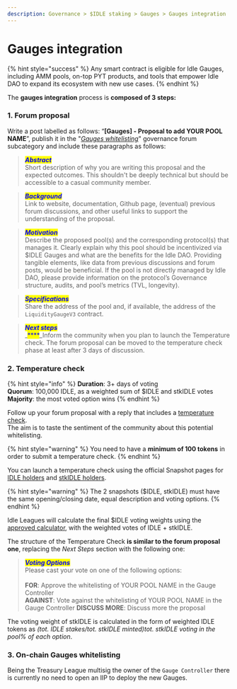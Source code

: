 ```yaml
---
description: Governance > $IDLE staking > Gauges > Gauges integration
---
```


# Gauges integration

{% hint style="success" %}
Any smart contract is eligible for Idle Gauges, including AMM pools, on-top PYT products, and tools that empower Idle DAO to expand its ecosystem with new use cases.
{% endhint %}

The **gauges integration** process is **composed of 3 steps:**

### **1. Forum proposal**

Write a post labelled as follows: “**\[Gauges] - Proposal to add YOUR POOL NAME**”, publish it in the "[_Gauges whitelisting_](https://gov.idle.finance/c/governance/gauges/25)" governance forum subcategory and include these paragraphs as follows:

> _<mark style="color:blue;">**Abstract**</mark>_\
> Short description of why you are writing this proposal and the expected outcomes. This shouldn't be deeply technical but should be accessible to a casual community member.

> _<mark style="color:blue;">**Background**</mark>_\
> Link to website, documentation, Github page, (eventual) previous forum discussions, and other useful links to support the understanding of the proposal.

> _<mark style="color:blue;">**Motivation**</mark>_\
> Describe the proposed pool(s) and the corresponding protocol(s) that manages it. Clearly explain why this pool should be incentivized via $IDLE Gauges and what are the benefits for the Idle DAO. Providing tangible elements, like data from previous discussions and forum posts, would be beneficial. If the pool is not directly managed by Idle DAO, please provide information on the protocol’s Governance structure, audits, and pool’s metrics (TVL, longevity).

> _<mark style="color:blue;">**Specifications**</mark>_\
> Share the address of the pool and, if available, the address of the `LiquidityGaugeV3` contract.

> _<mark style="color:blue;">**Next steps**</mark>_\
> _<mark style="color:blue;">****</mark>_Inform the community when you plan to launch the Temperature check. The forum proposal can be moved to the temperature check phase at least after 3 days of discussion.

### **2. Temperature check**

{% hint style="info" %}
**Duration**: 3+ days of voting\
**Quorum**: 100,000 IDLE, as a weighted sum of $IDLE and stkIDLE votes\
**Majority**: the most voted option wins
{% endhint %}

Follow up your forum proposal with a reply that includes a [temperature check](../../idle-dao/governance-process/#2.-temperature-check).\
The aim is to taste the sentiment of the community about this potential whitelisting.

{% hint style="warning" %}
You need to have a **minimum of 100 tokens** in order to submit a temperature check.
{% endhint %}

You can launch a temperature check using the official Snapshot pages for [IDLE holders](https://snapshot.org/#/idlefinance.eth) and [stkIDLE holders](https://snapshot.org/#/staking.idlefinance.eth).

{% hint style="warning" %}
The 2 snapshots ($IDLE, stkIDLE) must have the same opening/closing date, equal description and voting options.
{% endhint %}

Idle Leagues will calculate the final $IDLE voting weights using the [approved calculator](https://docs.google.com/spreadsheets/d/1BnH9boRmBADuyquvDMh0AmQfF97Zj76sIENKtySLU8o/edit?usp=sharing), with the weighted votes of IDLE + stkIDLE.

The structure of the Temperature Check **is similar to the forum proposal one**, replacing the _Next Steps_ section with the following one:

> _<mark style="color:blue;">**Voting Options**</mark>_\
> Please cast your vote on one of the following options:\
> \
> **FOR**: Approve the whitelisting of YOUR POOL NAME in the Gauge Controller \
> **AGAINST**: Vote against the whitelisting of YOUR POOL NAME in the Gauge Controller **DISCUSS MORE**: Discuss more the proposal

The voting weight of stkIDLE is calculated in the form of weighted IDLE tokens as _(tot. IDLE stakes/tot. stkIDLE minted)tot. stkIDLE voting in the pool% of each option_.

### 3. On-chain Gauges whitelisting

Being the Treasury League multisig the owner of the `Gauge Controller` there is currently no need to open an IIP to deploy the new Gauges.&#x20;
